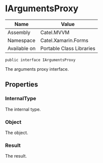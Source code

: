 

# IArgumentsProxy

Name|Value
---|---
Assembly|Catel.MVVM
Namespace|Catel.Xamarin.Forms
Available on|Portable Class Libraries

```
public interface IArgumentsProxy
```

The arguments proxy interface.



## Properties

### InternalType

The internal type.



### Object

The object.



### Result

The result.




